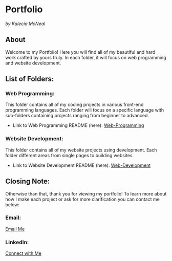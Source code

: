# Portfolio 
<em>by Kalecia McNeal</em>

## About 
Welcome to my Portfolio! Here you will find all of my beautiful and hard work crafted by yours truly. In each folder, it will focus on web programming and website development. 

## List of Folders: 

### Web Programming: 
This folder contains all of my coding projects in various front-end programming languages. Each folder will focus on a specific language with sub-folders containing projects ranging from beginner to advanced. 

- Link to Web Programming README (here): 
[Web-Programming](/Web-Programming/README.md "My Web Programming README")

### Website Development:
This folder contains all of my website projects using development. Each folder different areas from single pages to  building websites. 

- Link to Website Development README (here):
[Web-Development](/Web-Development/README.md "My Web Development README")

## Closing Note: 
Otherwise than that, thank you for viewing my portfolio! To learn more about how I make each project or ask for more clarification you can contact me below: 

### Email:  
[Email Me](mailto:kaleciamcneal@gmail.com)

### LinkedIn: 
[Connect with Me](https://www.linkedin.com/in/kalecia-mcneal/)